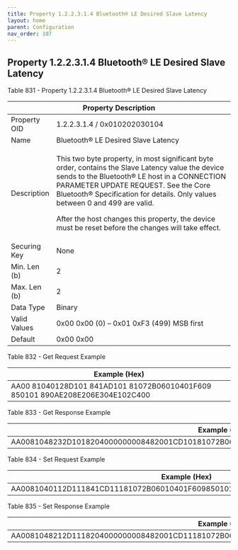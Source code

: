 ```yaml
---
title: Property 1.2.2.3.1.4 Bluetooth® LE Desired Slave Latency
layout: home
parent: Configuration
nav_order: 107
---
```


## Property 1.2.2.3.1.4 Bluetooth® LE Desired Slave Latency

Table 831 - Property 1.2.2.3.1.4 Bluetooth® LE Desired Slave Latency

<table>
<colgroup>
<col style="width: 14%" />
<col style="width: 85%" />
</colgroup>
<thead>
<tr>
<th colspan="2">Property Description</th>
</tr>
</thead>
<tbody>
<tr>
<td>Property OID</td>
<td>1.2.2.3.1.4 / 0x010202030104</td>
</tr>
<tr>
<td>Name</td>
<td>Bluetooth® LE Desired Slave Latency</td>
</tr>
<tr>
<td>Description</td>
<td><p>This two byte property, in most significant byte order, contains
the Slave Latency value the device sends to the Bluetooth® LE host in a
CONNECTION PARAMETER UPDATE REQUEST. See the Core Bluetooth®
Specification for details. Only values between 0 and 499 are valid.</p>
<p>After the host changes this property, the device must be reset before
the changes will take effect.</p></td>
</tr>
<tr>
<td>Securing Key</td>
<td>None</td>
</tr>
<tr>
<td>Min. Len (b)</td>
<td>2</td>
</tr>
<tr>
<td>Max. Len (b)</td>
<td>2</td>
</tr>
<tr>
<td>Data Type</td>
<td>Binary</td>
</tr>
<tr>
<td>Valid Values</td>
<td>0x00 0x00 (0) – 0x01 0xF3 (499) MSB first</td>
</tr>
<tr>
<td>Default</td>
<td>0x00 0x00</td>
</tr>
</tbody>
</table>

Table 832 - Get Request Example

| Example (Hex) |
|----|
| AA00 81040128D101 841AD101 81072B06010401F609 850101 890AE208E206E304E102C400 |

Table 833 - Get Response Example

| Example (Hex) |
|----|
| AA0081048232D1018204000000008482001CD10181072B06010401F609850101890CE20AE208E306E104C4020004 |

Table 834 - Set Request Example

| Example (Hex) |
|----|
| AA0081040112D111841CD11181072B06010401F609850101890CE20AE208E306E104C4020004 |

Table 835 - Set Response Example

| Example (Hex) |
|----|
| AA0081048212D1118204000000008482001CD11181072B06010401F609850101890CE20AE208E306E104C4020004 |

##